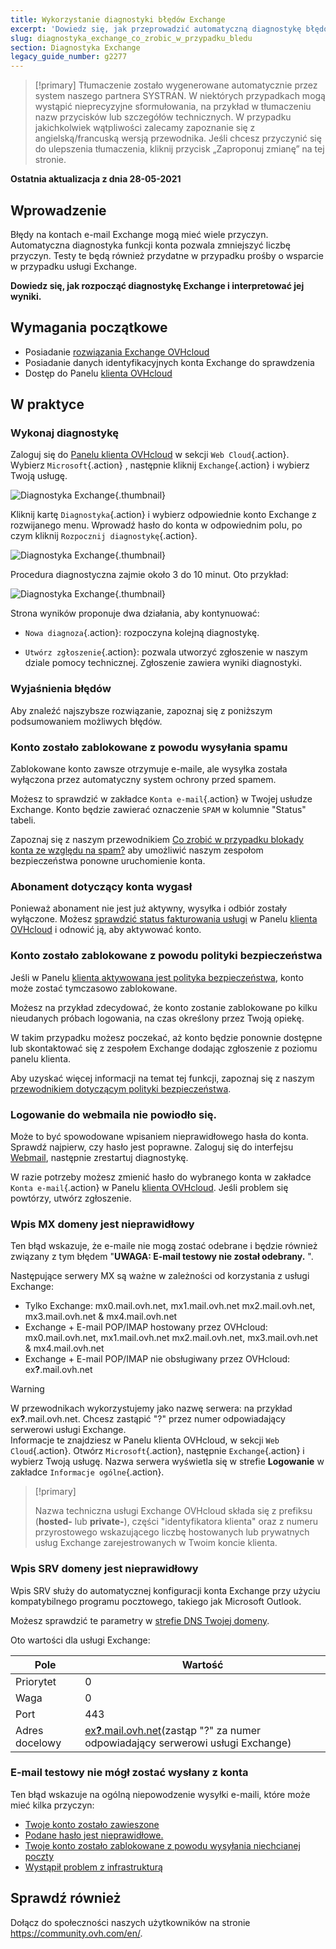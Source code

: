```yaml
---
title: Wykorzystanie diagnostyki błędów Exchange
excerpt: 'Dowiedz się, jak przeprowadzić automatyczną diagnostykę błędów na kontach Exchange'
slug: diagnostyka_exchange_co_zrobic_w_przypadku_bledu
section: Diagnostyka Exchange
legacy_guide_number: g2277
---
```


> [!primary]
> Tłumaczenie zostało wygenerowane automatycznie przez system naszego partnera SYSTRAN. W niektórych przypadkach mogą wystąpić nieprecyzyjne sformułowania, na przykład w tłumaczeniu nazw przycisków lub szczegółów technicznych. W przypadku jakichkolwiek wątpliwości zalecamy zapoznanie się z angielską/francuską wersją przewodnika. Jeśli chcesz przyczynić się do ulepszenia tłumaczenia, kliknij przycisk „Zaproponuj zmianę” na tej stronie.
>

**Ostatnia aktualizacja z dnia 28-05-2021**

## Wprowadzenie

Błędy na kontach e-mail Exchange mogą mieć wiele przyczyn. Automatyczna diagnostyka funkcji konta pozwala zmniejszyć liczbę przyczyn. Testy te będą również przydatne w przypadku prośby o wsparcie w przypadku usługi Exchange.

**Dowiedz się, jak rozpocząć diagnostykę Exchange i interpretować jej wyniki.**

## Wymagania początkowe

- Posiadanie [rozwiązania Exchange OVHcloud](https://www.ovhcloud.com/pl/emails/hosted-exchange/)
- Posiadanie danych identyfikacyjnych konta Exchange do sprawdzenia
- Dostęp do Panelu [klienta OVHcloud](https://www.ovh.com/auth/?action=gotomanager&from=https://www.ovh.pl/&ovhSubsidiary=pl)

## W praktyce

### Wykonaj diagnostykę

Zaloguj się do [Panelu klienta OVHcloud](https://www.ovh.com/auth/?action=gotomanager&from=https://www.ovh.pl/&ovhSubsidiary=pl) w sekcji `Web Cloud`{.action}. Wybierz `Microsoft`{.action} , następnie kliknij `Exchange`{.action} i wybierz Twoją usługę.

![Diagnostyka Exchange](images/img_4450.png){.thumbnail}

Kliknij kartę `Diagnostyka`{.action} i wybierz odpowiednie konto Exchange z rozwijanego menu. Wprowadź hasło do konta w odpowiednim polu, po czym kliknij `Rozpocznij diagnostykę`{.action}.

![Diagnostyka Exchange](images/img_4451.png){.thumbnail}

Procedura diagnostyczna zajmie około 3 do 10 minut. Oto przykład:

![Diagnostyka Exchange](images/img_4471.png){.thumbnail}

Strona wyników proponuje dwa działania, aby kontynuować:

- `Nowa diagnoza`{.action}: rozpoczyna kolejną diagnostykę.

- `Utwórz zgłoszenie`{.action}: pozwala utworzyć zgłoszenie w naszym dziale pomocy technicznej. Zgłoszenie zawiera wyniki diagnostyki.

### Wyjaśnienia błędów

Aby znaleźć najszybsze rozwiązanie, zapoznaj się z poniższym podsumowaniem możliwych błędów.

### Konto zostało zablokowane z powodu wysyłania spamu <a name="blocked"></a>

Zablokowane konto zawsze otrzymuje e-maile, ale wysyłka została wyłączona przez automatyczny system ochrony przed spamem.

Możesz to sprawdzić w zakładce `Konta e-mail`{.action} w Twojej usłudze Exchange. Konto będzie zawierać oznaczenie `SPAM` w kolumnie "Status" tabeli.

Zapoznaj się z naszym przewodnikiem [Co zrobić w przypadku blokady konta ze względu na spam?](../blokada-za-spam/) aby umożliwić naszym zespołom bezpieczeństwa ponowne uruchomienie konta.

### Abonament dotyczący konta wygasł <a name="expired"></a>

Ponieważ abonament nie jest już aktywny, wysyłka i odbiór zostały wyłączone. Możesz [sprawdzić status fakturowania usługi](../zarzadzanie-fakturowanie-exchange/) w Panelu [klienta OVHcloud](https://www.ovh.com/auth/?action=gotomanager&from=https://www.ovh.pl/&ovhSubsidiary=pl) i odnowić ją, aby aktywować konto.

### Konto zostało zablokowane z powodu polityki bezpieczeństwa

Jeśli w Panelu [klienta aktywowana jest polityka bezpieczeństwa](https://www.ovh.com/auth/?action=gotomanager&from=https://www.ovh.pl/&ovhSubsidiary=pl), konto może zostać tymczasowo zablokowane.

Możesz na przykład zdecydować, że konto zostanie zablokowane po kilku nieudanych próbach logowania, na czas określony przez Twoją opiekę.

W takim przypadku możesz poczekać, aż konto będzie ponownie dostępne lub skontaktować się z zespołem Exchange dodając zgłoszenie z poziomu panelu klienta.

Aby uzyskać więcej informacji na temat tej funkcji, zapoznaj się z naszym [przewodnikiem dotyczącym polityki bezpieczeństwa](../zarzadzanie-polityka-bezpieczenstwa-exchange/).

### Logowanie do webmaila nie powiodło się. <a name="password"></a>

Może to być spowodowane wpisaniem nieprawidłowego hasła do konta. Sprawdź najpierw, czy hasło jest poprawne. Zaloguj się do interfejsu [Webmail](../exchange_2016_przewodnik_dotyczacy_korzystania_z_outlook_web_app/), następnie zrestartuj diagnostykę.

W razie potrzeby możesz zmienić hasło do wybranego konta w zakładce `Konta e-mail`{.action} w Panelu [klienta OVHcloud](https://www.ovh.com/auth/?action=gotomanager&from=https://www.ovh.pl/&ovhSubsidiary=pl). Jeśli problem się powtórzy, utwórz zgłoszenie.

### Wpis MX domeny jest nieprawidłowy

Ten błąd wskazuje, że e-maile nie mogą zostać odebrane i będzie również związany z tym błędem "**UWAGA: E-mail testowy nie został odebrany.** ".

Następujące serwery MX są ważne w zależności od korzystania z usługi Exchange:

- Tylko Exchange: mx0.mail.ovh.net, mx1.mail.ovh.net mx2.mail.ovh.net, mx3.mail.ovh.net & mx4.mail.ovh.net
- Exchange + E-mail POP/IMAP hostowany przez OVHcloud: mx0.mail.ovh.net, mx1.mail.ovh.net mx2.mail.ovh.net, mx3.mail.ovh.net & mx4.mail.ovh.net
- Exchange + E-mail POP/IMAP nie obsługiwany przez OVHcloud: ex<b>?</b>.mail.ovh.net

<a name="hostname"></a>

> [!warning]
> W przewodnikach wykorzystujemy jako nazwę serwera: na przykład ex<b>?</b>.mail.ovh.net. Chcesz zastąpić "?" przez numer odpowiadający serwerowi usługi Exchange.<br>
> Informacje te znajdziesz w Panelu klienta OVHcloud, w sekcji `Web Cloud`{.action}.  Otwórz `Microsoft`{.action}, następnie `Exchange`{.action} i wybierz Twoją usługę. Nazwa serwera wyświetla się w strefie **Logowanie** w zakładce `Informacje ogólne`{.action}.
>

> [!primary]
>
> Nazwa techniczna usługi Exchange OVHcloud składa się z prefiksu (**hosted-** lub **private-**), części "identyfikatora klienta" oraz z numeru przyrostowego wskazującego liczbę hostowanych lub prywatnych usług Exchange zarejestrowanych w Twoim koncie klienta.
>

### Wpis SRV domeny jest nieprawidłowy

Wpis SRV służy do automatycznej konfiguracji konta Exchange przy użyciu kompatybilnego programu pocztowego, takiego jak Microsoft Outlook.

Możesz sprawdzić te parametry w [strefie DNS Twojej domeny](../../domains/hosting_www_jak_edytowac_strefe_dns/).

Oto wartości dla usługi Exchange:

Pole | Wartość
------------ | -------------
Priorytet | 0
Waga | 0
Port | 443
Adres docelowy | [ex<b>?</b>.mail.ovh.net](#hostname)(zastąp "?" za numer odpowiadający serwerowi usługi Exchange)

### E-mail testowy nie mógł zostać wysłany z konta

Ten błąd wskazuje na ogólną niepowodzenie wysyłki e-maili, które może mieć kilka przyczyn:

- [Twoje konto zostało zawieszone](#expired)
- [Podane hasło jest nieprawidłowe.](#password)
- [Twoje konto zostało zablokowane z powodu wysyłania niechcianej poczty](#blocked)
- [Wystąpił problem z infrastrukturą](https://web-cloud.status-ovhcloud.com/)

## Sprawdź również

Dołącz do społeczności naszych użytkowników na stronie <https://community.ovh.com/en/>.
